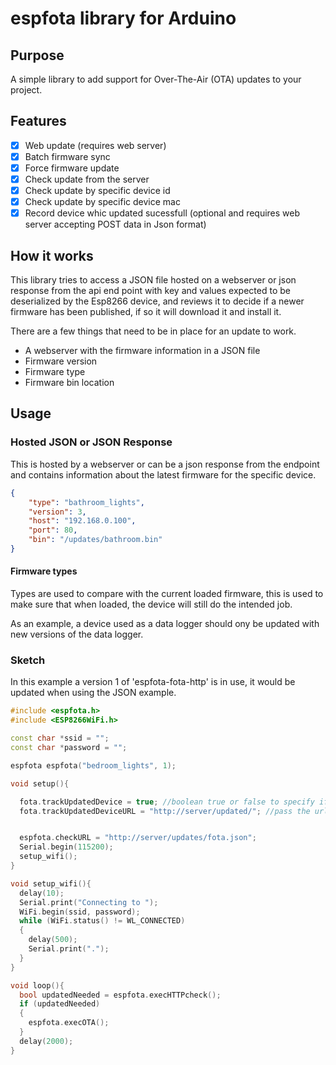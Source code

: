 # espfota library for Arduino

## Purpose

A simple library to add support for Over-The-Air (OTA) updates to your project.

## Features

- [x] Web update (requires web server)
- [x] Batch firmware sync
- [x] Force firmware update
- [x] Check update from the server
- [x] Check update by specific device id
- [x] Check update by specific device mac
- [x] Record device whic updated sucessfull (optional and requires web server accepting POST data in Json format)

## How it works

This library tries to access a JSON file hosted on a webserver or json response from the api end point with key and values expected to be deserialized by the Esp8266 device, and reviews it to decide if a newer firmware has been published, if so it will download it and install it.

There are a few things that need to be in place for an update to work.

- A webserver with the firmware information in a JSON file
- Firmware version
- Firmware type
- Firmware bin location

## Usage

### Hosted JSON or JSON Response

This is hosted by a webserver or can be a json response from the endpoint and contains information about the latest firmware for the specific device.

```json
{
    "type": "bathroom_lights",
    "version": 3,
    "host": "192.168.0.100",
    "port": 80,
    "bin": "/updates/bathroom.bin"
}
```

#### Firmware types

Types are used to compare with the current loaded firmware, this is used to make sure that when loaded, the device will still do the intended job.

As an example, a device used as a data logger should ony be updated with new versions of the data logger.

### Sketch

In this example a version 1  of 'espfota-fota-http' is in use, it would be updated when using the JSON example.

```cpp
#include <espfota.h>
#include <ESP8266WiFi.h>

const char *ssid = "";
const char *password = "";

espfota espfota("bedroom_lights", 1);

void setup(){

  fota.trackUpdatedDevice = true; //boolean true or false to specify if you want to track updated devices
  fota.trackUpdatedDeviceURL = "http://server/updated/"; //pass the url for the endpoint (encoded used=Json)


  espfota.checkURL = "http://server/updates/fota.json";
  Serial.begin(115200);
  setup_wifi();
}

void setup_wifi(){
  delay(10);
  Serial.print("Connecting to ");
  WiFi.begin(ssid, password);
  while (WiFi.status() != WL_CONNECTED)
  {
    delay(500);
    Serial.print(".");
  }
}

void loop(){
  bool updatedNeeded = espfota.execHTTPcheck();
  if (updatedNeeded)
  {
    espfota.execOTA();
  }
  delay(2000);
}
```


